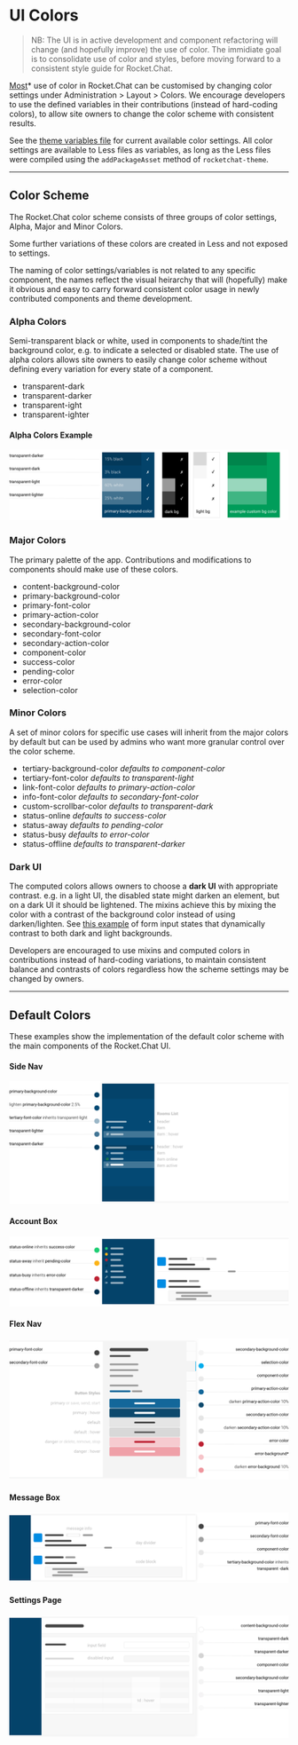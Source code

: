# UI Colors

> NB: The UI is in active development and component refactoring will change (and hopefully improve) the use of color. The immidiate goal is to consolidate use of color and styles, before moving forward to a consistent style guide for Rocket.Chat.

[Most](https://github.com/RocketChat/Rocket.Chat/issues/4091)* use of color in Rocket.Chat can be customised by changing color settings under Administration > Layout > Colors. We encourage developers to use the defined variables in their contributions (instead of hard-coding colors), to allow site owners to change the color scheme with consistent results.

See the [theme variables file](https://github.com/RocketChat/Rocket.Chat/blob/develop/packages/rocketchat-theme/server/variables.js) for current available color settings. All color settings are available to Less files as variables, as long as the Less files were compiled using the `addPackageAsset` method of `rocketchat-theme`.

---

## Color Scheme

The Rocket.Chat color scheme consists of three groups of color settings, Alpha, Major and Minor Colors.

Some further variations of these colors are created in Less and not exposed to settings.

The naming of color settings/variables is not related to any specific component, the names reflect the visual heirarchy that will (hopefully) make it obvious and easy to carry forward consistent color usage in newly contributed components and theme development.

### Alpha Colors

Semi-transparent black or white, used in components to shade/tint the background color, e.g. to indicate a selected or disabled state. The use of alpha colors allows site owners to easily change color scheme without defining every variation for every state of a component.

* transparent-dark
* transparent-darker
* transparent-ight
* transparent-ighter

#### Alpha Colors Example

![Alpha colors example colors](alpha-colors.png)

### Major Colors

The primary palette of the app. Contributions and modifications to components should make use of these colors.

* content-background-color
* primary-background-color
* primary-font-color
* primary-action-color
* secondary-background-color
* secondary-font-color
* secondary-action-color
* component-color
* success-color
* pending-color
* error-color
* selection-color

### Minor Colors

A set of minor colors for specific use cases will inherit from the major colors by default but can be used by admins who want more granular control over the color scheme.

* tertiary-background-color _defaults to component-color_
* tertiary-font-color _defaults to transparent-light_
* link-font-color _defaults to primary-action-color_
* info-font-color _defaults to secondary-font-color_
* custom-scrollbar-color _defaults to transparent-dark_
* status-online  _defaults to success-color_
* status-away _defaults to pending-color_
* status-busy _defaults to error-color_   
* status-offline _defaults to transparent-darker_

### Dark UI

The computed colors allows owners to choose a **dark UI** with appropriate contrast. e.g. in a light UI, the disabled state might darken an element, but on a dark UI it should be lightened. The mixins achieve this by mixing the color with a contrast of the background color instead of using darken/lighten. See [this example](https://codepen.io/owlandfox/pen/EyJROO) of form input states that dynamically contrast to both dark and light backgrounds.

Developers are encouraged to use mixins and computed colors in contributions instead of hard-coding variations, to maintain consistent balance and contrasts of colors regardless how the scheme settings may be changed by owners.

---

## Default Colors

These examples show the implementation of the default color scheme with the main components of the Rocket.Chat UI.

#### Side Nav

![Side nav example colors](side-nav.png)

#### Account Box

![Account Box example colors](account-box.png)

#### Flex Nav

![Flex nav example colors](flex-nav.png)

#### Message Box

![Message box example colors](message-box.png)

#### Settings Page

![Settings page example colors](settings-page.png)
